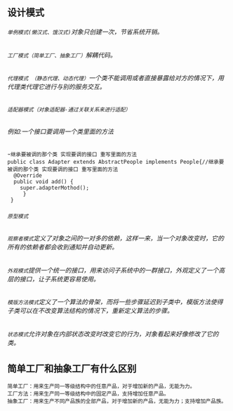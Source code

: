 ## 设计模式
###### `单例模式(懒汉式、饿汉式)`对象只创建一次，节省系统开销。
###### `工厂模式（简单工厂、抽象工厂）`解耦代码。
###### `代理模式 （静态代理、动态代理）`一个类不能调用或者直接暴露给对方的情况下，用代理类代理它进行与别的服务交互。
###### `适配器模式（对象适配器-通过关联关系来进行适配）`
###### 例如:一个接口要调用一个类里面的方法
    ➛继承要被调的那个类 实现要调的接口 重写里面的方法
    public class Adapter extends AbstractPeople implements People{//继承要被调的那个类 实现要调的接口 重写里面的方法
      @Override
      public void add() {
        super.adapterMothod();
		 }
	 }
  
###### `原型模式`
###### `观察者模式`定义了对象之间的一对多的依赖，这样一来，当一个对象改变时，它的所有的依赖者都会收到通知并自动更新。
###### `外观模式`提供一个统一的接口，用来访问子系统中的一群接口，外观定义了一个高层的接口，让子系统更容易使用。
###### `模版方法模式`定义了一个算法的骨架，而将一些步骤延迟到子类中，模版方法使得子类可以在不改变算法结构的情况下，重新定义算法的步骤。
###### `状态模式`允许对象在内部状态改变时改变它的行为，对象看起来好像修改了它的类。

## 简单工厂和抽象工厂有什么区别
	简单工厂：用来生产同一等级结构中的任意产品，对于增加新的产品，无能为力。
	工厂方法：用来生产同一等级结构中的固定产品，支持增加任意产品。
	抽象工厂：用来生产不同产品族的全部产品，对于增加新的产品，无能为力；支持增加产品族。
